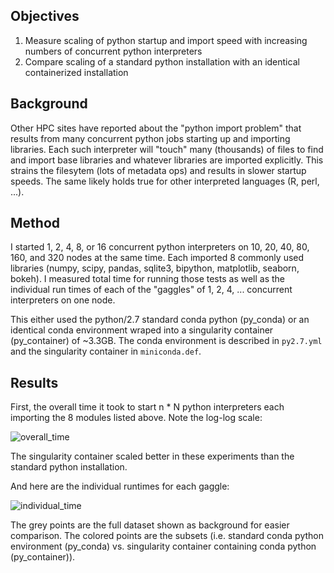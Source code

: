 Objectives
------------------------------------------------------------------------

1. Measure scaling of python startup and import speed with
   increasing numbers of concurrent python interpreters
2. Compare scaling of a standard python installation with
   an identical containerized installation

Background
------------------------------------------------------------------------

Other HPC sites have reported about the "python import problem" that 
results from many concurrent python jobs starting up and importing 
libraries. Each such interpreter will "touch" many (thousands) of files
to find and import base libraries and whatever libraries are imported 
explicitly. This strains the filesytem (lots of metadata ops) and 
results in slower startup speeds.  The same likely holds true for other
interpreted languages (R, perl, ...).

Method
------------------------------------------------------------------------

I started 1, 2, 4, 8, or 16 concurrent python interpreters on 10, 20,
40, 80, 160, and 320 nodes at the same time. Each imported 8 commonly
used libraries (numpy, scipy, pandas, sqlite3, bipython, matplotlib,
seaborn, bokeh). I measured total time for running those tests as well
as the individual run times of each of the "gaggles" of 1, 2, 4, ...
concurrent interpreters on one node.

This either used the python/2.7 standard conda python (py_conda) or an
identical conda environment wraped into a singularity container
(py_container) of ~3.3GB. The conda environment is described in 
`py2.7.yml` and the singularity container in `miniconda.def`.

Results
------------------------------------------------------------------------

First, the overall time it took to start n * N python interpreters each
importing the 8 modules listed above. Note the log-log scale:

![overall_time]("overall_time.png" "Overall runtimes")

The singularity container scaled better in these experiments than the standard
python installation.

And here are the individual runtimes for each gaggle:

![individual_time]("individual_time.png" "Individual runtimes")

The grey points are the full dataset shown as background for easier
comparison. The colored points are the subsets (i.e. standard conda python
environment (py_conda) vs. singularity container containing conda python
(py_container)).
